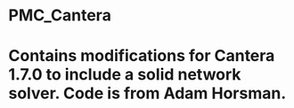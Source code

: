 # PMC_Cantera
# Contains modifications for Cantera 1.7.0 to include a solid network solver. Code is from Adam Horsman.
